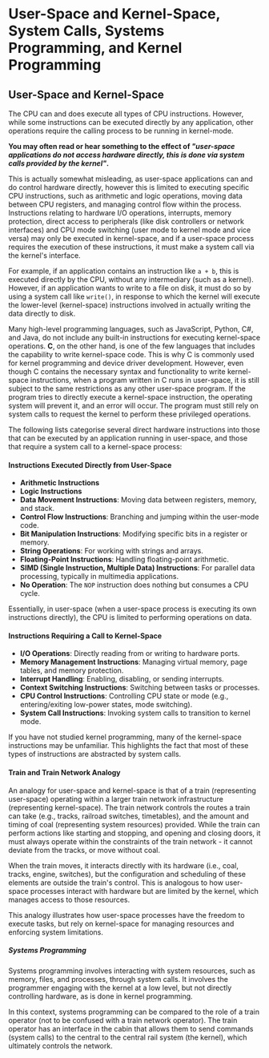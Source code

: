 # User-Space and Kernel-Space, System Calls, Systems Programming, and Kernel Programming



## User-Space and Kernel-Space

The CPU can and does execute all types of CPU instructions. However, while some instructions can be executed directly by any application, other operations require the calling process to be running in kernel-mode.

**You may often read or hear something to the effect of *"user-space applications do not access hardware directly, this is done via system calls provided by the kernel"*.**

This is actually somewhat misleading, as user-space applications can and do control hardware directly, however this is limited to executing specific CPU instructions, such as arithmetic and logic operations, moving data between CPU registers, and managing control flow within the process. Instructions relating to hardware I/O operations, interrupts, memory protection, direct access to peripherals (like disk controllers or network interfaces) and CPU mode switching (user mode to kernel mode and vice versa) may only be executed in kernel-space, and if a user-space process requires the execution of these instructions, it must make a system call via the kernel's interface.

For example, if an application contains an instruction like `a + b`, this is executed directly by the CPU, without any intermediary (such as a kernel). However, if an application wants to write to a file on disk, it must do so by using a system call like `write()`, in response to which the kernel will execute the lower-level (kernel-space) instructions involved in actually writing the data directly to disk.

Many high-level programming languages, such as JavaScript, Python, C#, and Java, do not include any built-in instructions for executing kernel-space operations. **C**, on the other hand, is one of the few languages that includes the capability to write kernel-space code. This is why C is commonly used for kernel programming and device driver development. However, even though C contains the necessary syntax and functionality to write kernel-space instructions, when a program written in C runs in user-space, it is still subject to the same restrictions as any other user-space program. If the program tries to directly execute a kernel-space instruction, the operating system will prevent it, and an error will occur. The program must still rely on system calls to request the kernel to perform these privileged operations.

The following lists categorise several direct hardware instructions into those that can be executed by an application running in user-space, and those that require a system call to a kernel-space process:

#### Instructions Executed Directly from User-Space

* **Arithmetic Instructions**
* **Logic Instructions**
* **Data Movement Instructions**: Moving data between registers, memory, and stack.
* **Control Flow Instructions**: Branching and jumping within the user-mode code.
* **Bit Manipulation Instructions**: Modifying specific bits in a register or memory.
* **String Operations**: For working with strings and arrays.
* **Floating-Point Instructions**: Handling floating-point arithmetic.
* **SIMD (Single Instruction, Multiple Data) Instructions**: For parallel data processing, typically in multimedia applications.
* **No Operation**: The `NOP` instruction does nothing but consumes a CPU cycle.

Essentially, in user-space (when a user-space process is executing its own instructions directly), the CPU is limited to performing operations on data.

#### Instructions Requiring a Call to Kernel-Space

* **I/O Operations**: Directly reading from or writing to hardware ports.
* **Memory Management Instructions**: Managing virtual memory, page tables, and memory protection.
* **Interrupt Handling**: Enabling, disabling, or sending interrupts.
* **Context Switching Instructions**: Switching between tasks or processes.
* **CPU Control Instructions**: Controlling CPU state or mode (e.g., entering/exiting low-power states, mode switching).
* **System Call Instructions**: Invoking system calls to transition to kernel mode.

If you have not studied kernel programming, many of the kernel-space instructions may be unfamiliar. This highlights the fact that most of these types of instructions are abstracted by system calls.

#### Train and Train Network Analogy

An analogy for user-space and kernel-space is that of a train (representing user-space) operating within a larger train network infrastructure (representing kernel-space). The train network controls the routes a train can take (e.g., tracks, railroad switches, timetables), and the amount and timing of coal (representing system resources) provided. While the train can perform actions like starting and stopping, and opening and closing doors, it must always operate within the constraints of the train network - it cannot deviate from the tracks, or move without coal.

When the train moves, it interacts directly with its hardware (i.e., coal, tracks, engine, switches), but the configuration and scheduling of these elements are outside the train's control. This is analogous to how user-space processes interact with hardware but are limited by the kernel, which manages access to those resources.

This analogy illustrates how user-space processes have the freedom to execute tasks, but rely on kernel-space for managing resources and enforcing system limitations.

##### Systems Programming

Systems programming involves interacting with system resources, such as memory, files, and processes, through system calls. It involves the programmer engaging with the kernel at a low level, but not directly controlling hardware, as is done in kernel programming.

In this context, systems programming can be compared to the role of a train operator (not to be confused with a train network operator). The train operator has an interface in the cabin that allows them to send commands (system calls) to the central to the central rail system (the kernel), which ultimately controls the network.